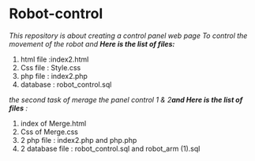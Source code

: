 # Robot-control


_This repository is about creating a control panel web page To control the movement of the robot and **Here is the list of files:**_

 1. html file :index2.html
 2. Css file : Style.css
 3. php file : index2.php
 4. database : robot_control.sql

 _the second task of merage the panel control 1 & 2**and Here is the list of files** :_

1. index of Merge.html
2. Css of Merge.css
3. 2 php file : index2.php and php.php
4. 2 database file :  robot_control.sql and robot_arm (1).sql
